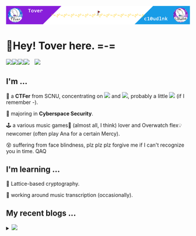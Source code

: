 <img src="headPic_Tover.png" />

# 🎇Hey! Tover here. =-=

<a href="https://tover.xyz/" target="_blank"><img src="https://img.shields.io/badge/-📜 Tover's Blog-blue?style=flat-square"></a><a href="https://c10udlnk.top/" target="_blank"><img src="https://img.shields.io/badge/-📜 c10udlnk's Blog-blueviolet?style=flat-square"></a><a href="https://github.com/ToverPomelo" target="_blank"><img src="https://img.shields.io/badge/-github-black?logo=github&style=flat-square"></a><a href="https://0xffff.one/u/Tover" target="_blank"><img src="https://img.shields.io/badge/-💻 0xffff-e8ecf3?style=flat-square"></a>&emsp;<img src="https://komarev.com/ghpvc/?username=Tover&style=plastic&color=red" />

## I'm ...

🚩 a **CTFer** from SCNU, concentrating on <img src="https://img.shields.io/static/v1?label=&&message=Crypto&style=social"> and <img src="https://img.shields.io/static/v1?label=&message=Misc&style=social">, probably a little <img src="https://img.shields.io/static/v1?label=&message=PWN&style=social"> (if I remember -).

🧭 majoring in **Cyberspace Security**.

🕹 a various music games🎼 (almost all, I think) lover and Overwatch flex💡 newcomer (often play Ana for a certain Mercy).

😵 suffering from face blindness, plz plz plz forgive me if I can't recognize you in time. QAQ

## I'm learning ...

📍 Lattice-based cryptography.

📍 working around music transcription (occasionally).

## My recent blogs ...

<details>
  <summary><img src="https://img.shields.io/badge/-📢 Click to view more!-blue?style=for-the-badge"></summary>
  <!-- BLOG-POST-LIST:START -->

🎆 Jul 25, 2022: [2022-DASCTF-July-Crypto](https://tover.xyz/p/2022-DASCTF-July-Crypto/)

🎆 Jul 11, 2022: [MG02学习笔记](https://tover.xyz/p/MG02-note-1/)

🎆 Jul 11, 2022: [手撕PEM密钥（RSA）](https://tover.xyz/p/pem-by-hand/)

🎆 May 15, 2022: [2022 Sloth 选拔赛密码题部分wp（官方）](https://tover.xyz/p/hsctf-2022-trial-wp/)

🎆 May 10, 2022: [承诺方案（Commitment）学习笔记 1](https://tover.xyz/p/commitment-note/)

🎆 Apr 26, 2022: [2022 MRCTF的strange_classic](https://tover.xyz/p/2022-MRCTF-strange-classic/)

🎆 Mar 22, 2022: [2022HFCTF的RRSSAA笔记](https://tover.xyz/p/2022-HFCTF-RRSSAA/)

🎆 Mar 13, 2022: [d3factor/Boneh-Durfee与Coppersmith学习笔记](https://tover.xyz/p/d3factor-coppersmith/)

🎆 Mar 01, 2022: [2022 SUSCTF的两道半密码题WP](https://tover.xyz/p/2022-SUSCTF-Crypto/)

🎆 Feb 10, 2022: [maiPad Plus的simai谱面制作](https://tover.xyz/p/maiPad-simai/)<!-- BLOG-POST-LIST:END -->
</details>
